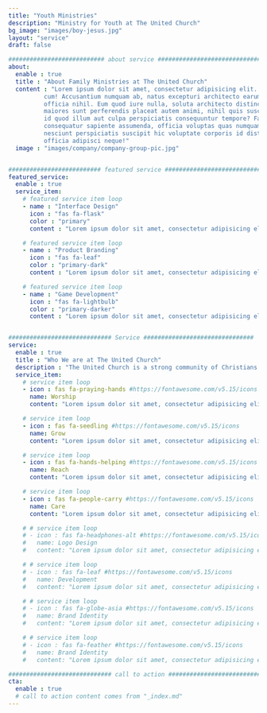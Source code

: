 ```yaml
---
title: "Youth Ministries"
description: "Ministry for Youth at The United Church"
bg_image: "images/boy-jesus.jpg"
layout: "service"
draft: false

########################### about service #############################
about:
  enable : true
  title : "About Family Ministries at The United Church"
  content : "Lorem ipsum dolor sit amet, consectetur adipisicing elit. Voluptate soluta corporis odit, optio
          cum! Accusantium numquam ab, natus excepturi architecto earum ipsa aliquam, illum, omnis rerum, eveniet
          officia nihil. Eum quod iure nulla, soluta architecto distinctio. Nesciunt odio ullam expedita, neque fugit
          maiores sunt perferendis placeat autem animi, nihil quis suscipit quibusdam ut reiciendis doloribus natus nemo
          id quod illum aut culpa perspiciatis consequuntur tempore? Facilis nam vitae iure quisquam eius harum
          consequatur sapiente assumenda, officia voluptas quas numquam placeat, alias molestias nisi laudantium
          nesciunt perspiciatis suscipit hic voluptate corporis id distinctio earum. Dolor reprehenderit fuga dolore
          officia adipisci neque!"
  image : "images/company/company-group-pic.jpg"


########################## featured service ############################
featured_service:
  enable : true
  service_item:
    # featured service item loop
    - name : "Interface Design"
      icon : "fas fa-flask"
      color : "primary"
      content : "Lorem ipsum dolor sit amet, consectetur adipisicing elit. Saepe enim impedit repudiandae omnis est temporibus."

    # featured service item loop
    - name : "Product Branding"
      icon : "fas fa-leaf"
      color : "primary-dark"
      content : "Lorem ipsum dolor sit amet, consectetur adipisicing elit. Saepe enim impedit repudiandae omnis est temporibus."

    # featured service item loop
    - name : "Game Development"
      icon : "fas fa-lightbulb"
      color : "primary-darker"
      content : "Lorem ipsum dolor sit amet, consectetur adipisicing elit. Saepe enim impedit repudiandae omnis est temporibus."


############################# Service ###############################
service:
  enable : true
  title : "Who We are at The United Church"
  description : "The United Church is a strong community of Christians who seek to glorify God. </br> We seek to do this in a number of ways."
  service_item:
    # service item loop
    - icon : fas fa-praying-hands #https://fontawesome.com/v5.15/icons
      name: Worship
      content: "Lorem ipsum dolor sit amet, consectetur adipisicing elit, sed do eiusmod tempor incididunt ut"

    # service item loop
    - icon : fas fa-seedling #https://fontawesome.com/v5.15/icons
      name: Grow
      content: "Lorem ipsum dolor sit amet, consectetur adipisicing elit, sed do eiusmod tempor incididunt ut"

    # service item loop
    - icon : fas fa-hands-helping #https://fontawesome.com/v5.15/icons
      name: Reach
      content: "Lorem ipsum dolor sit amet, consectetur adipisicing elit, sed do eiusmod tempor incididunt ut"

    # service item loop
    - icon : fas fa-people-carry #https://fontawesome.com/v5.15/icons
      name: Care
      content: "Lorem ipsum dolor sit amet, consectetur adipisicing elit, sed do eiusmod tempor incididunt ut"

    # # service item loop
    # - icon : fas fa-headphones-alt #https://fontawesome.com/v5.15/icons
    #   name: Logo Design
    #   content: "Lorem ipsum dolor sit amet, consectetur adipisicing elit, sed do eiusmod tempor incididunt ut"

    # # service item loop
    # - icon : fas fa-leaf #https://fontawesome.com/v5.15/icons
    #   name: Development
    #   content: "Lorem ipsum dolor sit amet, consectetur adipisicing elit, sed do eiusmod tempor incididunt ut"

    # # service item loop
    # - icon : fas fa-globe-asia #https://fontawesome.com/v5.15/icons
    #   name: Brand Identity
    #   content: "Lorem ipsum dolor sit amet, consectetur adipisicing elit, sed do eiusmod tempor incididunt ut"

    # # service item loop
    # - icon : fas fa-feather #https://fontawesome.com/v5.15/icons
    #   name: Brand Identity
    #   content: "Lorem ipsum dolor sit amet, consectetur adipisicing elit, sed do eiusmod tempor incididunt ut"

############################# call to action #################################
cta:
  enable : true
  # call to action content comes from "_index.md"
---
```

